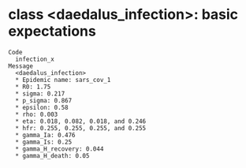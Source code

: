 # class <daedalus_infection>: basic expectations

    Code
      infection_x
    Message
      <daedalus_infection>
      * Epidemic name: sars_cov_1
      * R0: 1.75
      * sigma: 0.217
      * p_sigma: 0.867
      * epsilon: 0.58
      * rho: 0.003
      * eta: 0.018, 0.082, 0.018, and 0.246
      * hfr: 0.255, 0.255, 0.255, and 0.255
      * gamma_Ia: 0.476
      * gamma_Is: 0.25
      * gamma_H_recovery: 0.044
      * gamma_H_death: 0.05

